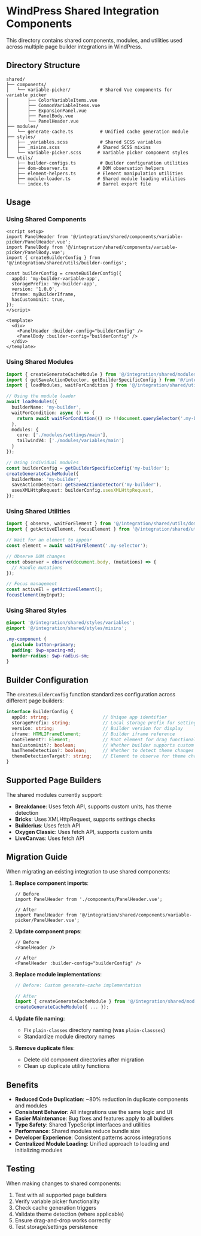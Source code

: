 # WindPress Shared Integration Components

This directory contains shared components, modules, and utilities used across multiple page builder integrations in WindPress.

## Directory Structure

```
shared/
├── components/
│   └── variable-picker/           # Shared Vue components for variable picker
│       ├── ColorVariableItems.vue
│       ├── CommonVariableItems.vue
│       ├── ExpansionPanel.vue
│       ├── PanelBody.vue
│       └── PanelHeader.vue
├── modules/
│   └── generate-cache.ts          # Unified cache generation module
├── styles/
│   ├── _variables.scss            # Shared SCSS variables
│   ├── _mixins.scss              # Shared SCSS mixins
│   └── variable-picker.scss      # Variable picker component styles
└── utils/
    ├── builder-configs.ts         # Builder configuration utilities
    ├── dom-observer.ts           # DOM observation helpers
    ├── element-helpers.ts        # Element manipulation utilities
    ├── module-loader.ts          # Shared module loading utilities
    └── index.ts                  # Barrel export file
```

## Usage

### Using Shared Components

```vue
<script setup>
import PanelHeader from '@/integration/shared/components/variable-picker/PanelHeader.vue';
import PanelBody from '@/integration/shared/components/variable-picker/PanelBody.vue';
import { createBuilderConfig } from '@/integration/shared/utils/builder-configs';

const builderConfig = createBuilderConfig({
  appId: 'my-builder-variable-app',
  storagePrefix: 'my-builder-app',
  version: '1.0.0',
  iframe: myBuilderIframe,
  hasCustomUnit: true,
});
</script>

<template>
  <div>
    <PanelHeader :builder-config="builderConfig" />
    <PanelBody :builder-config="builderConfig" />
  </div>
</template>
```

### Using Shared Modules

```typescript
import { createGenerateCacheModule } from '@/integration/shared/modules/generate-cache';
import { getSaveActionDetector, getBuilderSpecificConfig } from '@/integration/shared/utils/builder-configs';
import { loadModules, waitForCondition } from '@/integration/shared/utils/module-loader';

// Using the module loader
await loadModules({
  builderName: 'my-builder',
  waitForCondition: async () => {
    return await waitForCondition(() => !!document.querySelector('.my-builder-ready'));
  },
  modules: {
    core: ['./modules/settings/main'],
    tailwindV4: ['./modules/variables/main']
  }
});

// Using individual modules
const builderConfig = getBuilderSpecificConfig('my-builder');
createGenerateCacheModule({
  builderName: 'my-builder',
  saveActionDetector: getSaveActionDetector('my-builder'),
  usesXMLHttpRequest: builderConfig.usesXMLHttpRequest,
});
```

### Using Shared Utilities

```typescript
import { observe, waitForElement } from '@/integration/shared/utils/dom-observer';
import { getActiveElement, focusElement } from '@/integration/shared/utils/element-helpers';

// Wait for an element to appear
const element = await waitForElement('.my-selector');

// Observe DOM changes
const observer = observe(document.body, (mutations) => {
  // Handle mutations
});

// Focus management
const activeEl = getActiveElement();
focusElement(myInput);
```

### Using Shared Styles

```scss
@import '@/integration/shared/styles/variables';
@import '@/integration/shared/styles/mixins';

.my-component {
  @include button-primary;
  padding: $wp-spacing-md;
  border-radius: $wp-radius-sm;
}
```

## Builder Configuration

The `createBuilderConfig` function standardizes configuration across different page builders:

```typescript
interface BuilderConfig {
  appId: string;                    // Unique app identifier
  storagePrefix: string;            // Local storage prefix for settings
  version: string;                  // Builder version for display
  iframe: HTMLIFrameElement;        // Builder iframe reference
  rootElement?: Element;            // Root element for drag functionality
  hasCustomUnit?: boolean;          // Whether builder supports custom units
  hasThemeDetection?: boolean;      // Whether to detect theme changes
  themeDetectionTarget?: string;    // Element to observe for theme changes
}
```

## Supported Page Builders

The shared modules currently support:

- **Breakdance**: Uses fetch API, supports custom units, has theme detection
- **Bricks**: Uses XMLHttpRequest, supports settings checks
- **Builderius**: Uses fetch API
- **Oxygen Classic**: Uses fetch API, supports custom units
- **LiveCanvas**: Uses fetch API

## Migration Guide

When migrating an existing integration to use shared components:

1. **Replace component imports**:
   ```vue
   // Before
   import PanelHeader from './components/PanelHeader.vue';
   
   // After
   import PanelHeader from '@/integration/shared/components/variable-picker/PanelHeader.vue';
   ```

2. **Update component props**:
   ```vue
   // Before
   <PanelHeader />
   
   // After
   <PanelHeader :builder-config="builderConfig" />
   ```

3. **Replace module implementations**:
   ```typescript
   // Before: Custom generate-cache implementation
   
   // After
   import { createGenerateCacheModule } from '@/integration/shared/modules/generate-cache';
   createGenerateCacheModule({ ... });
   ```

4. **Update file naming**:
   - Fix `plain-classes` directory naming (was `plain-classses`)
   - Standardize module directory names

5. **Remove duplicate files**:
   - Delete old component directories after migration
   - Clean up duplicate utility functions

## Benefits

- **Reduced Code Duplication**: ~80% reduction in duplicate components and modules
- **Consistent Behavior**: All integrations use the same logic and UI
- **Easier Maintenance**: Bug fixes and features apply to all builders
- **Type Safety**: Shared TypeScript interfaces and utilities
- **Performance**: Shared modules reduce bundle size
- **Developer Experience**: Consistent patterns across integrations
- **Centralized Module Loading**: Unified approach to loading and initializing modules

## Testing

When making changes to shared components:

1. Test with all supported page builders
2. Verify variable picker functionality
3. Check cache generation triggers
4. Validate theme detection (where applicable)
5. Ensure drag-and-drop works correctly
6. Test storage/settings persistence